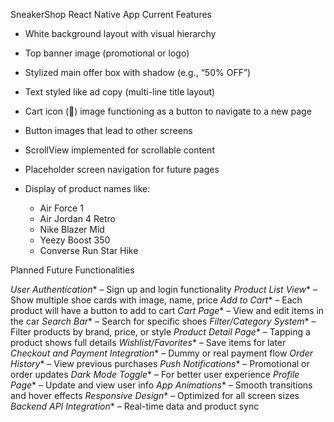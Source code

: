  SneakerShop React Native App
Current Features

* White background layout with visual hierarchy
* Top banner image (promotional or logo)
* Stylized main offer box with shadow (e.g., “50% OFF”)
* Text styled like ad copy (multi-line title layout)
* Cart icon (🛒) image functioning as a button to navigate to a new page
* Button images that lead to other screens
* ScrollView implemented for scrollable content
* Placeholder screen navigation for future pages
* Display of product names like:

  * Air Force 1
  * Air Jordan 4 Retro
  * Nike Blazer Mid
  * Yeezy Boost 350
  * Converse Run Star Hike

 Planned Future Functionalities

*User Authentication** – Sign up and login functionality
*Product List View** – Show multiple shoe cards with image, name, price
*Add to Cart** – Each product will have a button to add to cart
*Cart Page** – View and edit items in the car
*Search Bar** – Search for specific shoes
*Filter/Category System** – Filter products by brand, price, or style
*Product Detail Page** – Tapping a product shows full details
*Wishlist/Favorites** – Save items for later
*Checkout and Payment Integration** – Dummy or real payment flow
*Order History** – View previous purchases
*Push Notifications** – Promotional or order updates
*Dark Mode Toggle** – For better user experience
*Profile Page** – Update and view user info
*App Animations** – Smooth transitions and hover effects
*Responsive Design** – Optimized for all screen sizes
*Backend API Integration** – Real-time data and product sync

